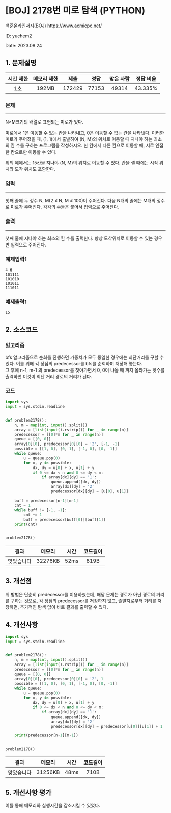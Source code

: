 # [BOJ] 2178번 미로 탐색 (PYTHON)
백준온라인저지(BOJ) https://www.acmicpc.net/

ID: yuchem2

Date: 2023.08.24
## 1. 문제설명
| 시간 제한 | 메모리 제한 | 제출  | 정답 | 맞은 사람 | 정답 비율 |
| :---: | :---: | :---: | :---: | :---: | :---: |
|  1초   |   192MB    | 172429 | 77153 | 49314 |  43.335% |

### 문제
---
N×M크기의 배열로 표현되는 미로가 있다.

미로에서 1은 이동할 수 있는 칸을 나타내고, 0은 이동할 수 없는 칸을 나타낸다. 이러한 미로가 주어졌을 때, (1, 1)에서 출발하여 (N, M)의 위치로 이동할 때 지나야 하는 최소의 칸 수를 구하는 프로그램을 작성하시오. 한 칸에서 다른 칸으로 이동할 때, 서로 인접한 칸으로만 이동할 수 있다.

위의 예에서는 15칸을 지나야 (N, M)의 위치로 이동할 수 있다. 칸을 셀 때에는 시작 위치와 도착 위치도 포함한다.
### 입력
---
첫째 줄에 두 정수 N, M(2 ≤ N, M ≤ 100)이 주어진다. 다음 N개의 줄에는 M개의 정수로 미로가 주어진다. 각각의 수들은 붙어서 입력으로 주어진다.

### 출력
---
첫째 줄에 지나야 하는 최소의 칸 수를 출력한다. 항상 도착위치로 이동할 수 있는 경우만 입력으로 주어진다.

### 예제입력1
```
4 6
101111
101010
101011
111011
```
### 예제출력1
```
15
```
## 2. 소스코드

### 알고리즘
bfs 알고리즘으로 순회를 진행하면 가중치가 모두 동일한 경우에는 최단거리를 구할 수 있다. 이를 위해 각 정점의 predecessor를 bfs를 순회하며 저장해 놓는다.  
그 후에 n-1, m-1 의 predecessor를 찾아가면서 0, 0이 나올 때 까지 올라가는 횟수를 출력하면 이것이 최단 거리 경로의 거리가 된다. 

### 코드
```Python
import sys
input = sys.stdin.readline


def problem2178():
    n, m = map(int, input().split())
    array = [list(input().rstrip()) for _ in range(n)]
    predecessor = [[0]*m for _ in range(n)]
    queue = [[0, 0]]
    array[0][0], predecessor[0][0] = '2', [-1, -1]
    possible = [[1, 0], [0, 1], [-1, 0], [0, -1]]
    while queue:
        u = queue.pop(0)
        for x, y in possible:
            dx, dy = u[0] + x, u[1] + y
            if 0 <= dx < n and 0 <= dy < m:
                if array[dx][dy] == '1':
                    queue.append([dx, dy])
                    array[dx][dy] = '2'
                    predecessor[dx][dy] = [u[0], u[1]]

    buff = predecessor[n-1][m-1]
    cnt = 1
    while buff != [-1, -1]:
        cnt += 1
        buff = predecessor[buff[0]][buff[1]]
    print(cnt)


problem2178()
```
| 결과 | 메모리 | 시간 | 코드길이 |
|:---:|:-----: | :---: | :----: |
| 맞았습니다 | 32276KB | 52ms | 819B |

## 3. 개선점
위 방법은 단순히 predecessor를 이용하였는데, 해당 문제는 경로가 아닌 경로의 거리를 구하는 것으로, 각 정점의 predecessor를 저장하지 않고, 출발지로부터 거리를 저장하면, 추가적인 탐색 없이 바로 결과를 출력할 수 있다. 

## 4. 개선사항

```Python
import sys
input = sys.stdin.readline


def problem2178():
    n, m = map(int, input().split())
    array = [list(input().rstrip()) for _ in range(n)]
    predecessor = [[0]*m for _ in range(n)]
    queue = [[0, 0]]
    array[0][0], predecessor[0][0] = '2', 1
    possible = [[1, 0], [0, 1], [-1, 0], [0, -1]]
    while queue:
        u = queue.pop(0)
        for x, y in possible:
            dx, dy = u[0] + x, u[1] + y
            if 0 <= dx < n and 0 <= dy < m:
                if array[dx][dy] == '1':
                    queue.append([dx, dy])
                    array[dx][dy] = '2'
                    predecessor[dx][dy] = predecessor[u[0]][u[1]] + 1

    print(predecessor[n-1][m-1])


problem2178()

```

| 결과 | 메모리 | 시간 | 코드길이 |
|:---:|:-----: | :---: | :----: |
| 맞았습니다 | 31256KB | 48ms | 710B |

## 5. 개선사항 평가
이를 통해 메모리와 실행시간을 감소시킬 수 있었다. 

